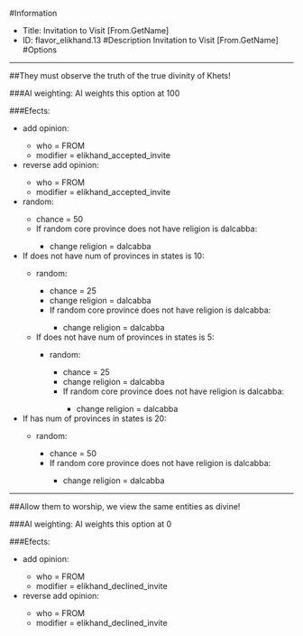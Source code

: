 #Information
 - Title: Invitation to Visit [From.GetName]
 - ID: flavor_elikhand.13
#Description
Invitation to Visit [From.GetName]
#Options

___
##They must observe the truth of the true divinity of Khets!

###AI weighting:
AI weights this option at 100


###Efects:<ul><li>add opinion:</li><ul><li>who = FROM</li><li>modifier = elikhand_accepted_invite</li></ul><li>reverse add opinion:</li><ul><li>who = FROM</li><li>modifier = elikhand_accepted_invite</li></ul><li>random:</li><ul><li>chance = 50</li><li>If random core province does not have religion is dalcabba:</li><ul><li>change religion = dalcabba</li></ul></ul><li>If does not have num of provinces in states is 10:</li><ul><li>random:</li><ul><li>chance = 25</li><li>change religion = dalcabba</li><li>If random core province does not have religion is dalcabba:</li><ul><li>change religion = dalcabba</li></ul></ul><li>If does not have num of provinces in states is 5:</li><ul><li>random:</li><ul><li>chance = 25</li><li>change religion = dalcabba</li><li>If random core province does not have religion is dalcabba:</li><ul><li>change religion = dalcabba</li></ul></ul></ul></ul><li>If has num of provinces in states is 20:</li><ul><li>random:</li><ul><li>chance = 50</li><li>If random core province does not have religion is dalcabba:</li><ul><li>change religion = dalcabba</li></ul></ul></ul></ul>

___
##Allow them to worship, we view the same entities as divine!

###AI weighting:
AI weights this option at 0


###Efects:<ul><li>add opinion:</li><ul><li>who = FROM</li><li>modifier = elikhand_declined_invite</li></ul><li>reverse add opinion:</li><ul><li>who = FROM</li><li>modifier = elikhand_declined_invite</li></ul></ul>
